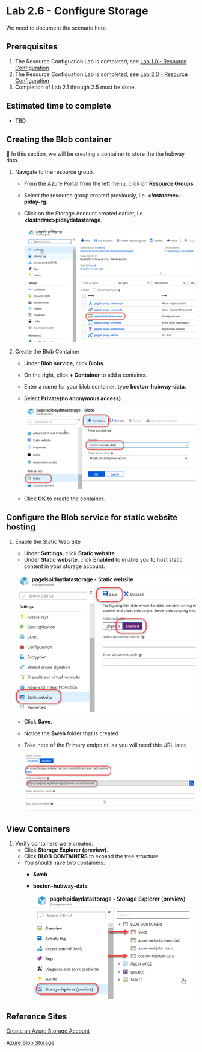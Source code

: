 # Lab 2.6 - Configure Storage
We need to document the scenario here

## Prerequisites
1. The Resource Configuation Lab is completed, see [Lab 1.0 - Resource Configuration](https://github.com/Azure/IoT-Pi-Day/tree/master/Lab%201%20-%20Getting%20started%20with%20the%20Sense%20HAT/Lab%201.0%20-%20Resource%20Configuration)
2. The Resource Configuation Lab is completed, see [Lab 2.0 - Resource Configuration](https://github.com/Azure/IoT-Pi-Day/tree/master/Lab%202%20-%20Working%20with%20Hubway%20Data/Lab%202.0%20-%20Resource%20Configuration)
3. Completion of Lab 2.1 through 2.5 must be done.

## Estimated time to complete
- TBD

## Creating the Blob container
🚨 In this section, we will be creating a container to store the the hubway data.

1. Navigate to the resource group.

    - From the Azure Portal from the left menu, click on **Resource Groups**.
    - Select the resource group created previously, i.e. **<*lastname*>-piday-rg**.
    - Click on the Storage Account created earlier, i.e. **<*lastname*>pidaydatastorage**.

        ![Image](/images/lab-2.6-image1.png) 

2. Create the Blob Container

    - Under **Blob service**, click **Blobs**.
    - On the right, click **+ Container** to add a container.
    - Enter a name for your blob container, type **boston-hubway-data**.
    - Select **Private(no anonymous access)**.

        ![Image](/images/lab-2.6-image2.png)

    - Click **OK** to create the container.

## Configure the Blob service for static website hosting

1. Enable the Static Web Site
    - Under **Settings**, click **Static website**.
    - Under **Static website**, click **Enabled** to enable you to host static content in your storage account.

    ![Image](/images/lab-2.6-image3.png) 
 
     - Click **Save**.

    - Notice the **$web** folder that is created
    - Take note of the Primary endpoint, as you will need this URL later.

        ![Image](/images/lab-2.6-image4.png) 

## View Containers
1.  Verify containers were created.
    - Click **Storage Explorer (preview)**.
    - Click **BLOB CONTAINERS** to expand the tree structure.
    - You should have two containers:
        - **$web**
        - **boston-hubway-data**

            ![Image](/images/lab-2.6-image5.png) 

## Reference Sites

[Create an Azure Storage Account](https://docs.microsoft.com/en-us/azure/storage/common/storage-quickstart-create-account?toc=%2Fazure%2Fstorage%2Fblobs%2Ftoc.json&tabs=azure-portal)

[Azure Blob Storage](https://azure.microsoft.com/en-us/services/storage/blobs/)
